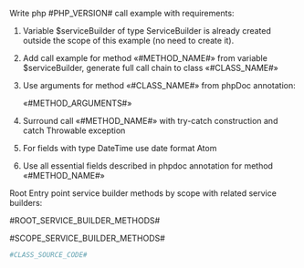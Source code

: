 Write php #PHP_VERSION# call example with requirements: 

1. Variable $serviceBuilder of type ServiceBuilder is already created outside the scope of this example (no need to create it). 
2. Add call example for method «#METHOD_NAME#» from variable $serviceBuilder, generate full call chain to class «#CLASS_NAME#»
3. Use arguments for method «#CLASS_NAME#» from phpDoc annotation:

   «#METHOD_ARGUMENTS#»

4. Surround call «#METHOD_NAME#» with try-catch construction and catch Throwable exception
5. For fields with type DateTime use date format Atom
6. Use all essential fields described in phpdoc annotation for method «#METHOD_NAME#»

Root Entry point service builder methods by scope with related service builders:

#ROOT_SERVICE_BUILDER_METHODS#

#SCOPE_SERVICE_BUILDER_METHODS#
```php
#CLASS_SOURCE_CODE#
```
